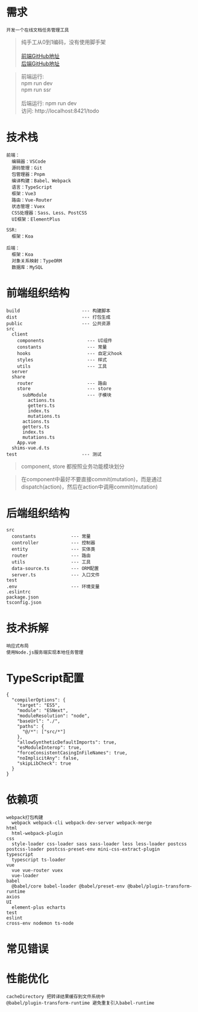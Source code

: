 # 需求
```
开发一个在线文档任务管理工具
```

> 纯手工从0到1编码，没有使用脚手架 <br/><br/>
> [前端GitHub地址](https://github.com/su-rm-rf/fe-step4) <br/>
> [后端GitHub地址](https://github.com/su-rm-rf/node_server)

> 前端运行: <br/>
> npm run dev <br/>
> npm run ssr <br/><br/>
> 后端运行: npm run dev <br/>
> 访问: http://localhost:8421/todo

# 技术栈
```
前端：
  编辑器：VSCode
  源码管理：Git
  包管理器：Pnpm
  编译构建：Babel、Webpack
  语言：TypeScript
  框架：Vue3
  路由：Vue-Router
  状态管理：Vuex
  CSS处理器：Sass、Less、PostCSS
  UI框架：ElementPlus

SSR:
  框架：Koa
    
后端：
  框架：Koa
  对象关系映射：TypeORM
  数据库：MySQL
```

# 前端组织结构
```
build                       --- 构建脚本
dist                        --- 打包生成
public                      --- 公共资源
src
  client
    components                --- UI组件
    constants                 --- 常量
    hooks                     --- 自定义hook
    styles                    --- 样式
    utils                     --- 工具
  server
  share
    router                    --- 路由
    store                     --- store
      subModule               --- 子模块
        actions.ts
        getters.ts
        index.ts
        mutations.ts
      actions.ts
      getters.ts
      index.ts
      mutations.ts
    App.vue
  shims-vue.d.ts
test                        --- 测试
```

> component, store 都按照业务功能模块划分

> 在component中最好不要直接commit(mutation)，而是通过dispatch(action)，然后在action中调用commit(mutation)


# 后端组织结构
```
src
  constants             --- 常量
  controller            --- 控制器
  entity                --- 实体类
  router                --- 路由
  utils                 --- 工具
  data-source.ts        --- ORM配置
  server.ts             --- 入口文件
test
.env                    --- 环境变量
.eslintrc
package.json
tsconfig.json
```

# 技术拆解
```
响应式布局
使用Node.js服务端实现本地任务管理
```

# TypeScript配置
```
{
  "compilerOptions": {
    "target": "ES5",
    "module": "ESNext",
    "moduleResolution": "node",
    "baseUrl": "./",
    "paths": {
      "@/*": ["src/*"]
    },
    "allowSyntheticDefaultImports": true,
    "esModuleInterop": true,
    "forceConsistentCasingInFileNames": true,
    "noImplicitAny": false,
    "skipLibCheck": true
  }
}
```

# 依赖项
```
webpack打包构建
  webpack webpack-cli webpack-dev-server webpack-merge
html
  html-webpack-plugin
css
  style-loader css-loader sass sass-loader less less-loader postcss postcss-loader postcss-preset-env mini-css-extract-plugin
typescript
  typescript ts-loader
vue
  vue vue-router vuex
  vue-loader
babel
  @babel/core babel-loader @babel/preset-env @babel/plugin-transform-runtime
axios
UI
  element-plus echarts
test
eslint
cross-env nodemon ts-node
```

# 常见错误

# 性能优化
```
cacheDirectory 把转译结果缓存到文件系统中
@babel/plugin-transform-runtime 避免重复引入babel-runtime
```
